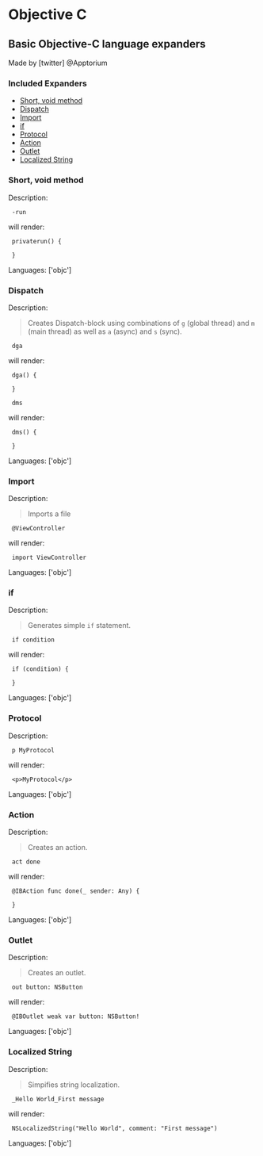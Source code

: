 # Objective C

## Basic Objective-C language expanders

Made by [twitter] @Apptorium

### Included Expanders

- [Short, void method](#short,-void-method)
- [Dispatch](#dispatch)
- [Import](#import)
- [if](#if)
- [Protocol](#protocol)
- [Action](#action)
- [Outlet](#outlet)
- [Localized String](#localized-string)

### Short, void method

Description:

` -run`

will render:


```objc
 privaterun() {
     
 }
```

Languages: ['objc']



### Dispatch

Description:

> Creates Dispatch-block using combinations of `g` (global thread) and `m` (main thread) as well as `a` (async) and `s` (sync).

` dga`

will render:


```objc
 dga() {
     
 }
```

` dms`

will render:


```objc
 dms() {
     
 }
```

Languages: ['objc']



### Import

Description:

> Imports a file

` @ViewController`

will render:


```objc
 import ViewController
```

Languages: ['objc']



### if

Description:

> Generates simple `if` statement.

` if condition`

will render:


```objc
 if (condition) {
     
 }
```

Languages: ['objc']



### Protocol

Description:

` p MyProtocol`

will render:


```objc
 <p>MyProtocol</p>
```

Languages: ['objc']



### Action

Description:

> Creates an action.

` act done`

will render:


```objc
 @IBAction func done(_ sender: Any) {
     
 }
```

Languages: ['objc']



### Outlet

Description:

> Creates an outlet.

` out button: NSButton`

will render:


```objc
 @IBOutlet weak var button: NSButton!
```

Languages: ['objc']



### Localized String

Description:

> Simpifies string localization.

` _Hello World_First message`

will render:


```objc
 NSLocalizedString("Hello World", comment: "First message")
```

Languages: ['objc']



